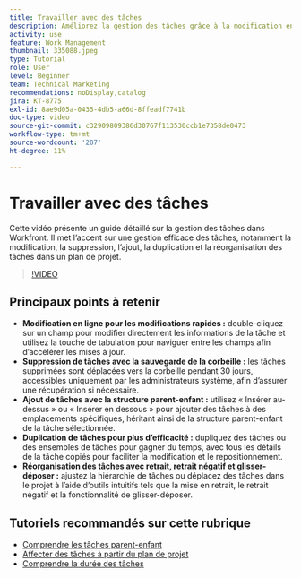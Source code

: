 ```yaml
---
title: Travailler avec des tâches
description: Améliorez la gestion des tâches grâce à la modification en ligne, aux sauvegardes de la corbeille pour les tâches supprimées, aux ajouts de structure parent-enfant, à la duplication des tâches et aux outils de réorganisation intuitifs tels que le glisser-déposer dans Workfront.
activity: use
feature: Work Management
thumbnail: 335088.jpeg
type: Tutorial
role: User
level: Beginner
team: Technical Marketing
recommendations: noDisplay,catalog
jira: KT-8775
exl-id: 8ae9d05a-0435-4db5-a66d-8ffeadf7741b
doc-type: video
source-git-commit: c32909809386d30767f113530ccb1e7358de0473
workflow-type: tm+mt
source-wordcount: '207'
ht-degree: 11%

---
```


# Travailler avec des tâches

Cette vidéo présente un guide détaillé sur la gestion des tâches dans Workfront. Il met l’accent sur une gestion efficace des tâches, notamment la modification, la suppression, l’ajout, la duplication et la réorganisation des tâches dans un plan de projet.

>[!VIDEO](https://video.tv.adobe.com/v/335088/?quality=12&learn=on&enablevpops)

## Principaux points à retenir

* **Modification en ligne pour les modifications rapides :** double-cliquez sur un champ pour modifier directement les informations de la tâche et utilisez la touche de tabulation pour naviguer entre les champs afin d’accélérer les mises à jour. &#x200B;
* **Suppression de tâches avec la sauvegarde de la corbeille :** les tâches supprimées sont déplacées vers la corbeille pendant 30 jours, accessibles uniquement par les administrateurs système, afin d’assurer une récupération si nécessaire. &#x200B;
* **Ajout de tâches avec la structure parent-enfant :** utilisez « Insérer au-dessus » ou « Insérer en dessous » pour ajouter des tâches à des emplacements spécifiques, héritant ainsi de la structure parent-enfant de la tâche sélectionnée. &#x200B;
* **Duplication de tâches pour plus d’efficacité :** dupliquez des tâches ou des ensembles de tâches pour gagner du temps, avec tous les détails de la tâche copiés pour faciliter la modification et le repositionnement. &#x200B;
* **Réorganisation des tâches avec retrait, retrait négatif et glisser-déposer :** ajustez la hiérarchie de tâches ou déplacez des tâches dans le projet à l’aide d’outils intuitifs tels que la mise en retrait, le retrait négatif et la fonctionnalité de glisser-déposer. &#x200B;

## Tutoriels recommandés sur cette rubrique

* [Comprendre les tâches parent-enfant](/help/manage-work/tasks/understand-parent-child-tasks.md)
* [Affecter des tâches à partir du plan de projet](/help/manage-work/tasks/assign-tasks-from-the-project-plan.md)
* [Comprendre la durée des tâches](/help/manage-work/tasks/understand-task-durations.md)
